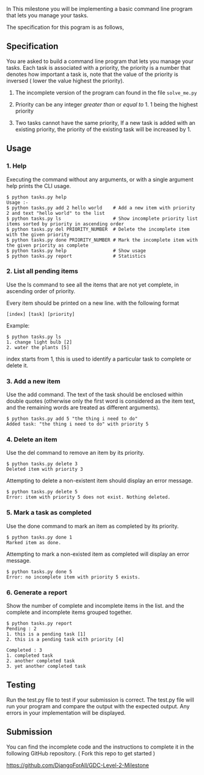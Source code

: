 In This milestone you will be implementing a basic command line program that lets you manage your tasks.

The specification for this pogram is as follows,

## Specification

You are asked to build a command line program that lets you manage your tasks. Each task is associated with a priority, the priority is a number that denotes how important a task is, note that the value of the priority is inversed ( lower the value highest the priority).

1. The incomplete version of the program can found in the file `solve_me.py`

2. Priority can be any integer _greater than_ or _equal to_ 1. 1 being the highest priority

3. Two tasks cannot have the same priority, If a new task is added with an existing priority, the priority of the existing task will be increased by 1.

## Usage

### 1. Help

Executing the command without any arguments, or with a single argument help prints the CLI usage.

```
$ python tasks.py help
Usage :-
$ python tasks.py add 2 hello world    # Add a new item with priority 2 and text "hello world" to the list
$ python tasks.py ls                   # Show incomplete priority list items sorted by priority in ascending order
$ python tasks.py del PRIORITY_NUMBER  # Delete the incomplete item with the given priority
$ python tasks.py done PRIORITY_NUMBER # Mark the incomplete item with the given priority as complete
$ python tasks.py help                 # Show usage
$ python tasks.py report               # Statistics
```

### 2. List all pending items

Use the ls command to see all the items that are not yet complete, in ascending order of priority.

Every item should be printed on a new line. with the following format

```
[index] [task] [priority]
```

Example:

```
$ python tasks.py ls
1. change light bulb [2]
2. water the plants [5]
```

index starts from 1, this is used to identify a particular task to complete or delete it.

### 3. Add a new item

Use the add command. The text of the task should be enclosed within double quotes (otherwise only the first word is considered as the item text, and the remaining words are treated as different arguments).

```
$ python tasks.py add 5 "the thing i need to do"
Added task: "the thing i need to do" with priority 5
```

### 4. Delete an item

Use the del command to remove an item by its priority.

```
$ python tasks.py delete 3
Deleted item with priority 3
```

Attempting to delete a non-existent item should display an error message.

```
$ python tasks.py delete 5
Error: item with priority 5 does not exist. Nothing deleted.
```

### 5. Mark a task as completed

Use the done command to mark an item as completed by its priority.

```
$ python tasks.py done 1
Marked item as done.
```

Attempting to mark a non-existed item as completed will display an error message.

```
$ python tasks.py done 5
Error: no incomplete item with priority 5 exists.
```

### 6. Generate a report

Show the number of complete and incomplete items in the list. and the complete and incomplete items grouped together.

```
$ python tasks.py report
Pending : 2
1. this is a pending task [1]
2. this is a pending task with priority [4]

Completed : 3
1. completed task
2. another completed task
3. yet another completed task
```

## Testing

Run the test.py file to test if your submission is correct.
The test.py file will run your program and compare the output with the expected output. Any errors in your implementation will be displayed.

## Submission

You can find the incomplete code and the instructions to complete it in the following GitHub repository. ( Fork this repo to get started )

https://github.com/DjangoForAll/GDC-Level-2-Milestone
